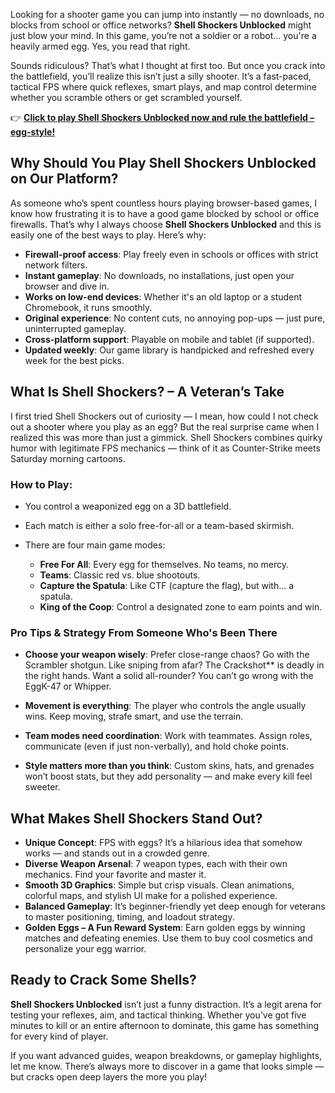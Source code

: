 Looking for a shooter game you can jump into instantly — no downloads, no blocks from school or office networks? **Shell Shockers Unblocked** might just blow your mind. In this game, you’re not a soldier or a robot... you're a heavily armed egg. Yes, you read that right.

Sounds ridiculous? That’s what I thought at first too. But once you crack into the battlefield, you’ll realize this isn’t just a silly shooter. It’s a fast-paced, tactical FPS where quick reflexes, smart plays, and map control determine whether you scramble others or get scrambled yourself.

👉 **[Click to play Shell Shockers Unblocked now and rule the battlefield – egg-style!](https://1kb.link/LdRYtx)**

## **Why Should You Play Shell Shockers Unblocked on Our Platform?**

As someone who’s spent countless hours playing browser-based games, I know how frustrating it is to have a good game blocked by school or office firewalls. That’s why I always choose **Shell Shockers Unblocked** and this is easily one of the best ways to play. Here’s why:

* **Firewall-proof access**: Play freely even in schools or offices with strict network filters.
* **Instant gameplay**: No downloads, no installations, just open your browser and dive in.
* **Works on low-end devices**: Whether it's an old laptop or a student Chromebook, it runs smoothly.
* **Original experience**: No content cuts, no annoying pop-ups — just pure, uninterrupted gameplay.
* **Cross-platform support**: Playable on mobile and tablet (if supported).
* **Updated weekly**: Our game library is handpicked and refreshed every week for the best picks.

## **What Is Shell Shockers? – A Veteran’s Take**

I first tried Shell Shockers out of curiosity — I mean, how could I not check out a shooter where you play as an egg? But the real surprise came when I realized this was more than just a gimmick. Shell Shockers combines quirky humor with legitimate FPS mechanics — think of it as Counter-Strike meets Saturday morning cartoons.

### **How to Play:**

* You control a weaponized egg on a 3D battlefield.
* Each match is either a solo free-for-all or a team-based skirmish.
* There are four main game modes:

  * **Free For All**: Every egg for themselves. No teams, no mercy.
  * **Teams**: Classic red vs. blue shootouts.
  * **Capture the Spatula**: Like CTF (capture the flag), but with... a spatula.
  * **King of the Coop**: Control a designated zone to earn points and win.

### **Pro Tips & Strategy From Someone Who's Been There**

* **Choose your weapon wisely**:
  Prefer close-range chaos? Go with the Scrambler shotgun.
  Like sniping from afar? The Crackshot** is deadly in the right hands.
  Want a solid all-rounder? You can’t go wrong with the EggK-47 or Whipper.

* **Movement is everything**:
  The player who controls the angle usually wins. Keep moving, strafe smart, and use the terrain.

* **Team modes need coordination**:
  Work with teammates. Assign roles, communicate (even if just non-verbally), and hold choke points.

* **Style matters more than you think**:
  Custom skins, hats, and grenades won’t boost stats, but they add personality — and make every kill feel sweeter.

## **What Makes Shell Shockers Stand Out?**

* **Unique Concept**: FPS with eggs? It’s a hilarious idea that somehow works — and stands out in a crowded genre.
* **Diverse Weapon Arsenal**: 7 weapon types, each with their own mechanics. Find your favorite and master it.
* **Smooth 3D Graphics**: Simple but crisp visuals. Clean animations, colorful maps, and stylish UI make for a polished experience.
* **Balanced Gameplay**: It’s beginner-friendly yet deep enough for veterans to master positioning, timing, and loadout strategy.
* **Golden Eggs – A Fun Reward System**: Earn golden eggs by winning matches and defeating enemies. Use them to buy cool cosmetics and personalize your egg warrior.

## **Ready to Crack Some Shells?**

**Shell Shockers Unblocked** isn’t just a funny distraction. It’s a legit arena for testing your reflexes, aim, and tactical thinking. Whether you’ve got five minutes to kill or an entire afternoon to dominate, this game has something for every kind of player.

If you want advanced guides, weapon breakdowns, or gameplay highlights, let me know. There’s always more to discover in a game that looks simple — but cracks open deep layers the more you play!
